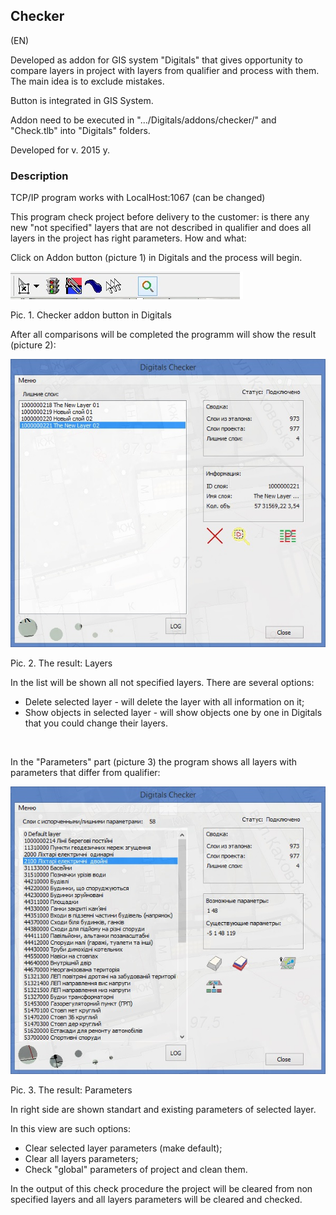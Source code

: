 ## Checker

(EN)

Developed as addon for GIS system "Digitals" that gives opportunity to compare layers in project with layers from qualifier and process with them. The main idea is to exclude mistakes.

Button is integrated in GIS System.

Addon need to be executed in ".../Digitals/addons/checker/" and "Check.tlb" into "Digitals" folders.

Developed for v. 2015 y.

 
### Description
TCP/IP program works with LocalHost:1067 (can be changed)

This program check project before delivery to the customer: is there any new "not specified" layers that are not described in qualifier and does all layers in the project has right parameters. How and what:

Click on Addon button (picture 1) in Digitals and the process will begin.

![Image of button](https://github.com/eman-on/smargroP/blob/master/Digitals_Checker/pres/button_in_Digitals.jpg)

Pic. 1. Checker addon button in Digitals

After all comparisons will be completed the programm will show the result (picture 2):

![Image of layers](https://github.com/eman-on/smargroP/blob/master/Digitals_Checker/pres/layers.jpg)

Pic. 2. The result: Layers

In the list will be shown all not specified layers. There are several options:
- Delete selected layer - will delete the layer with all information on it;
- Show objects in selected layer - will show objects one by one in Digitals that you could change their layers.

 
 
 In the "Parameters" part (picture 3) the program shows all layers with parameters that differ from qualifier:
 
 ![Image of parameters](https://github.com/eman-on/smargroP/blob/master/Digitals_Checker/pres/params.jpg)
 
 Pic. 3. The result: Parameters
 
 In right side are shown standart and existing parameters of selected layer.
 
 In this view are such options:
 - Clear selected layer parameters (make default);
 - Clear all layers parameters;
 - Check "global" parameters of project and clean them.

In the output of this check procedure the project will be cleared from non specified layers and all layers parameters will be cleared and checked.
